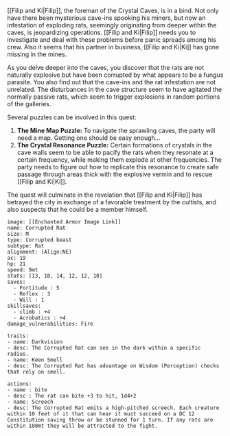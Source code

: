 
[[Filip and Ki|Filip]], the foreman of the Crystal Caves, is in a bind. Not only have there been mysterious cave-ins spooking his miners, but now an infestation of exploding rats, seemingly originating from deeper within the caves, is jeopardizing operations. [[Filip and Ki|Filip]] needs you to investigate and deal with these problems before panic spreads among his crew. Also it seems that his partner in business, [[Filip and Ki|Ki]] has gone missing in the mines. 

As you delve deeper into the caves, you discover that the rats are not naturally explosive but have been corrupted by what appears to be a fungus parasite. You also find out that the cave-ins and the rat infestation are not unrelated. The disturbances in the cave structure seem to have agitated the normally passive rats, which seem to trigger explosions in random portions of the galleries.

Several puzzles can be involved in this quest:

1. **The Mine Map Puzzle:** To navigate the sprawling caves, the party will need a map. Getting one should be easy enough...
2. **The Crystal Resonance Puzzle:** Certain formations of crystals in the cave walls seem to be able to pacify the rats when they resonate at a certain frequency, while making them explode at other frequencies. The party needs to figure out how to replicate this resonance to create safe passage through areas thick with the explosive vermin and to rescue [[Filip and Ki|Ki]].

The quest will culminate in the revelation that [[Filip and Ki|Filip]] has betrayed the city in exchange of a favorable treatment by the cultists, and also suspects that he could be a member himself. 



```statblock
image: [[Enchanted Armor Image Link]]
name: Corrupted Rat
size: M
type: Corrupted beast
subtype: Rat
alignment: (Align:NE)
ac: 19
hp: 21
speed: 9mt
stats: [13, 18, 14, 12, 12, 10]
saves:
  - Fortitude : 5
  - Reflex : 3
  - Will : 1
skillsaves:
  - climb : +4
  - Acrobatics : +4
damage_vulnerabilities: Fire 

traits:
- name: Darkvision
- desc: The Corrupted Rat can see in the dark within a specific radius.
- name: Keen Smell
- desc: The Corrupted Rat has advantage on Wisdom (Perception) checks that rely on smell.

actions:
- name : bite
- desc : The rat can bite +3 to hit, 1d4+2
- name: Screech
- desc: The Corrupted Rat emits a high-pitched screech. Each creature within 10 feet of it that can hear it must succeed on a DC 12 Constitution saving throw or be stunned for 1 turn. If any rats are within 100mt they will be attracted to the fight.

```
